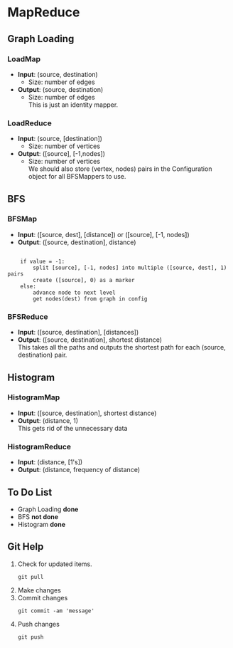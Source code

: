 MapReduce
=========

## Graph Loading
### LoadMap
*	**Input**: (source, destination)  
    *	Size: number of edges  
*	**Output**: (source, destination)   
    *	Size: number of edges  
This is just an identity mapper.  

### LoadReduce
*	**Input**: (source, [destination])  
    *	Size: number of vertices  
*	**Output**: ([source], [-1,nodes])  
    *	Size: number of vertices  
We should also store (vertex, nodes) pairs in the Configuration object for all BFSMappers to use.  

## BFS
### BFSMap  
*	**Input**: ([source, dest], [distance]) or ([source], [-1, nodes])  
*	**Output**: ([source, destination], distance)  
<pre><code>
	if value = -1:  
		split [source], [-1, nodes] into multiple ([source, dest], 1) pairs  
		create ([source], 0) as a marker  
	else:  
		advance node to next level  
		get nodes(dest) from graph in config  
</code></pre>


### BFSReduce
*	**Input**: ([source, destination], [distances])  
*	**Output**: ([source, destination], shortest distance)  
This takes all the paths and outputs the shortest path for each (source, destination) pair.  

## Histogram
### HistogramMap
*	**Input**: ([source, destination], shortest distance)  
*	**Output**: (distance, 1)  
This gets rid of the unnecessary data  

### HistogramReduce
*	**Input**: (distance, [1's])  
*	**Output**: (distance, frequency of distance)  

## To Do List
*	Graph Loading **done**  
*	BFS **not done**  
*	Histogram **done**  

## Git Help
1.	Check for updated items.  
    <pre><code>git pull</code></pre>  
2.	Make changes  
3.	Commit changes  
    <pre><code>git commit -am 'message'</code></pre>    
4.	Push changes  
    <pre><code>git push</code></pre>  